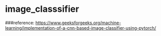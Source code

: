 # image_classsifier
###reference: https://www.geeksforgeeks.org/machine-learning/implementation-of-a-cnn-based-image-classifier-using-pytorch/
